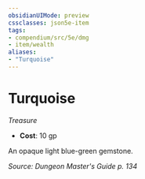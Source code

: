 ```yaml
---
obsidianUIMode: preview
cssclasses: json5e-item
tags:
- compendium/src/5e/dmg
- item/wealth
aliases: 
- "Turquoise"
---
```

# Turquoise
*Treasure*  

- **Cost**: 10 gp

An opaque light blue-green gemstone.

*Source: Dungeon Master's Guide p. 134*